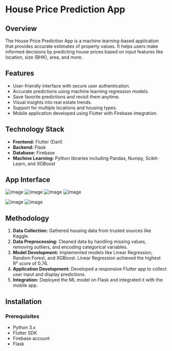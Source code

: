# House Price Prediction App

## Overview
The House Price Prediction App is a machine learning-based application that provides accurate estimates of property values. It helps users make informed decisions by predicting house prices based on input features like location, size (BHK), area, and more.

## Features
- User-friendly interface with secure user authentication.
- Accurate predictions using machine learning regression models.
- Save favorite predictions and revisit them anytime.
- Visual insights into real estate trends.
- Support for multiple locations and housing types.
- Mobile application developed using Flutter with Firebase integration.

## Technology Stack
- **Frontend:** Flutter (Dart)
- **Backend:** Flask
- **Database:** Firebase
- **Machine Learning:** Python libraries including Pandas, Numpy, Scikit-Learn, and XGBoost

## App Interface
![image](https://github.com/user-attachments/assets/0ade9fa4-2394-4bf4-8ce4-b26707340b67)
![image](https://github.com/user-attachments/assets/34746a24-86f5-4ee8-a419-4e0cf3aa542d)
![image](https://github.com/user-attachments/assets/48ac3003-1e93-4bef-8922-1cdb9b888227)
![image](https://github.com/user-attachments/assets/27143fe9-ac6a-4f46-b2eb-bfe3de20c944)



![image](https://github.com/user-attachments/assets/c89c2517-7478-4429-bf56-1750d49e887d)
![image](https://github.com/user-attachments/assets/749cd207-fb96-4e8c-9f8f-328b6c2364eb)



## Methodology
1. **Data Collection:** Gathered housing data from trusted sources like Kaggle.
2. **Data Preprocessing:** Cleaned data by handling missing values, removing outliers, and encoding categorical variables.
3. **Model Development:** Implemented models like Linear Regression, Random Forest, and XGBoost. Linear Regression achieved the highest R² score of 0.76.
4. **Application Development:** Developed a responsive Flutter app to collect user input and display predictions.
5. **Integration:** Deployed the ML model on Flask and integrated it with the mobile app.

## Installation
### Prerequisites
- Python 3.x
- Flutter SDK
- Firebase account
- Flask


